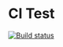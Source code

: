 # CI Test

[![Build status](https://ci.appveyor.com/api/projects/status/ispu87cdv49r73w9?svg=true)](https://ci.appveyor.com/project/freelandos/ajs-hw-6-forin)